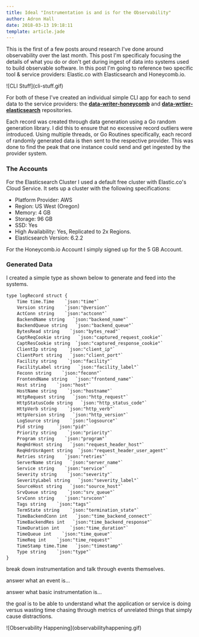 ```yaml
---
title: Ideal "Instrumentation is and is for the Observability"
author: Adron Hall
date: 2018-03-13 19:18:11
template: article.jade
---
```

This is the first of a few posts around research I've done around observability over the last month. This post I'm specificaly focusing the details of what you do or don't get during ingest of data into systems used to build observable software. In this post I'm going to reference two specific tool & service providers: Elastic.co with Elasticsearch and Honeycomb.io.

<div class="image float-right">
    ![CLI Stuff](cli-stuff.gif)
</div>

For both of these I've created an individual simple CLI app for each to send data to the service providers: the **[data-writer-honeycomb](https://github.com/Adron/data-writer-honeycomb)** and **[data-wrtier-elasticsearch](https://github.com/Adron/data-writer-elasticsearch)** repositories. 

Each record was created through data generation using a Go random generation library. I did this to ensure that no excessive record outliers were introduced. Using multiple threads, or Go Routines specifically, each record of randomly generated data is then sent to the respective provider. This was done to find the peak that one instance could send and get ingested by the provider system.

<span class="more"></span>

### The Accounts

For the Elasticsearch Cluster I used a default free cluster with Elastic.co's Cloud Service. It sets up a cluster with the following specifications:

* Platform Provider: AWS
* Region: US West (Oregon)
* Memory: 4 GB
* Storage: 96 GB 
* SSD: Yes
* High Availability: Yes, Replicated to 2x Regions.
* Elasticsearch Version: 6.2.2

For the Honeycomb.io Account I simply signed up for the 5 GB Account.

### Generated Data

I created a simple type as shown below to generate and feed into the systems.

``` javasceript
type logRecord struct {
    Time time.Time    `json:"time"`
    Version string    `json:"@version"`
    ActConn string    `json:"actconn"`
    BackendName string   `json:"backend_name"`
    BackendQueue string   `json:"backend_queue"`
    BytesRead string    `json:"bytes_read"`
    CaptReqCookie string   `json:"captured_request_cookie"`
    CaptResCookie string  `json:"captured_response_cookie"`
    ClientIp string    `json:"client_ip"`
    ClientPort string   `json:"client_port"`
    Facility string    `json:"facility"`
    FacilityLabel string   `json:"facility_label"`
    Feconn string    `json:"feconn"`
    FrontendName string   `json:"frontend_name"`
    Host string    `json:"host"`
    HostName string    `json:"hostname"`
    HttpRequest string   `json:"http_request"`
    HttpStatusCode string   `json:"http_status_code"`
    HttpVerb string    `json:"http_verb"`
    HttpVersion string   `json:"http_version"`
    LogSource string    `json:"logsource"`
    Pid string     `json:"pid"`
    Priority string    `json:"priority"`
    Program string    `json:"program"`
    ReqHdrHost string   `json:"request_header_host"`
    ReqHdrUsrAgent string  `json:"request_header_user_agent"`
    Retries string    `json:"retries"`
    ServerName string   `json:"server_name"`
    Service string    `json:"service"`
    Severity string    `json:"severity"`
    SeverityLabel string   `json:"severity_label"`
    SourceHost string   `json:"source_host"`
    SrvQueue string    `json:"srv_queue"`
    SrvConn string    `json:"srvconn"`
    Tags string    `json:"tags"`
    TermState string    `json:"termination_state"`
    TimeBackendConn int   `json:"time_backend_connect"`
    TimeBackendRes int   `json:"time_backend_response"`
    TimeDuration int    `json:"time_duration"`
    TimeQueue int    `json:"time_queue"`
    TimeReq int    `json:"time_request"`
    TimeStamp time.Time   `json:"timestamp"`
    Type string    `json:"type"`
}
```




break down instrumentation and talk through events themselves.

answer what an event is...

answer what basic instrumentation is...

the goal is to be able to understand what the application or service is doing versus wasting time chasing through metrics of unrelated things that simply cause distractions.

<div class="image float-right">
    ![Observability Happening](observabilityhappening.gif)
</div>
